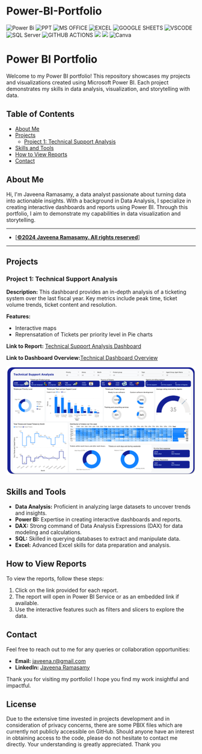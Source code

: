 # Power-BI-Portfolio

![Power Bi](https://img.shields.io/badge/power_bi-F2C811?style=for-the-badge&logo=powerbi&logoColor=black)
![PPT](https://img.shields.io/badge/Microsoft_PowerPoint-B7472A?style=for-the-badge&logo=microsoft-powerpoint&logoColor=white)
![MS OFFICE](https://img.shields.io/badge/Microsoft_Office-D83B01?style=for-the-badge&logo=microsoft-office&logoColor=white)
![EXCEL](https://img.shields.io/badge/Microsoft_Excel-217346?style=for-the-badge&logo=microsoft-excel&logoColor=white)
![GOOGLE SHEETS](https://img.shields.io/badge/Google%20Sheets-34A853?style=for-the-badge&logo=google-sheets&logoColor=white)
![VSCODE](https://img.shields.io/badge/VSCode-0078D4?style=for-the-badge&logo=visual%20studio%20code&logoColor=white)
![SQL Server](https://img.shields.io/badge/Microsoft_SQL_Server-CC2927?style=for-the-badge&logo=microsoft-sql-server&logoColor=white)
![GITHUB ACTIONS](https://img.shields.io/badge/Github%20Actions-282a2e?style=for-the-badge&logo=githubactions&logoColor=367cfe)
![](https://img.shields.io/badge/MySQL-00000F?style=for-the-badge&logo=mysql&logoColor=white)
![](https://img.shields.io/badge/SQLite-07405E?style=for-the-badge&logo=sqlite&logoColor=white)
![Canva](https://img.shields.io/badge/Canva-%2300C4CC.svg?style=for-the-badge&logo=Canva&logoColor=white)


<h1>Power BI Portfolio</h1>

<p>Welcome to my Power BI portfolio! This repository showcases my projects and visualizations created using Microsoft Power BI. Each project demonstrates my skills in data analysis, visualization, and storytelling with data.</p>

<h2>Table of Contents</h2>
<ul>
    <li><a href="#about-me">About Me</a></li>
    <li><a href="#projects">Projects</a>
        <ul>
            <li><a href="#project-1-support-analysis">Project 1: Technical Support Analysis</a></li>
        </ul>
    </li>
    <li><a href="#skills-and-tools">Skills and Tools</a></li>
    <li><a href="#how-to-view-reports">How to View Reports</a></li>
    <li><a href="#contact">Contact</a></li>
</ul>


<h2 id="about-me">About Me</h2>

<p>Hi, I'm Javeena Ramasamy, a data analyst passionate about turning data into actionable insights. With a background in Data Analysis, I specialize in creating interactive dashboards and reports using Power BI. Through this portfolio, I aim to demonstrate my capabilities in data visualization and storytelling.</p>

---
- [<ins><b>©2024 Javeena Ramasamy. All rights reserved</b></ins>]
---
<h2 id="projects">Projects</h2>

<h3 id="project-1-support-analysis">Project 1: Technical Support Analysis</h3>
<p><strong>Description:</strong> This dashboard provides an in-depth analysis of a ticketing system over the last fiscal year. Key metrics include peak time, ticket volume trends, ticket content and resolution.</p>
<p><strong>Features:</strong></p>
<ul>
    <li>Interactive maps</li>
    <li>Reprensatation of Tickets per priority level in Pie charts</li>
</ul>
<p><strong>Link to Report:</strong> <a target="_blank" href="https://app.powerbi.com/view?r=eyJrIjoiNDYxZmFlZWMtZmRiMi00YmIwLWEyNjMtYjgzOGU5MjE3YmI1IiwidCI6IjE1YWE4ZTFmLTQ4NTYtNDE0ZC04YWUxLWEzYTQxOGVkY2EzNiJ9">Technical Support Analysis Dashboard</a> </p>
<p><strong>Link to Dashboard Overview:</strong><a href="https://github.com/Javeena/Power-BI-Portfolio/raw/main/Dashboard%20Overview.docx" download=“Technical Dashboard Overview">Technical Dashboard Overview</a></p>
<img src="https://github.com/Javeena/Power-BI-Portfolio/blob/main/project-1.png?raw=true" alt="project-1">

<h2 id="skills-and-tools">Skills and Tools</h2>
<ul>
    <li><strong>Data Analysis:</strong> Proficient in analyzing large datasets to uncover trends and insights.</li>
    <li><strong>Power BI:</strong> Expertise in creating interactive dashboards and reports.</li>
    <li><strong>DAX:</strong> Strong command of Data Analysis Expressions (DAX) for data modeling and calculations.</li>
    <li><strong>SQL:</strong> Skilled in querying databases to extract and manipulate data.</li>
    <li><strong>Excel:</strong> Advanced Excel skills for data preparation and analysis.</li>
</ul>

<h2 id="how-to-view-reports">How to View Reports</h2>
<p>To view the reports, follow these steps:</p>
<ol>
    <li>Click on the link provided for each report.</li>
    <li>The report will open in Power BI Service or as an embedded link if available.</li>
    <li>Use the interactive features such as filters and slicers to explore the data.</li>
</ol>

<h2 id="contact">Contact</h2>
<p>Feel free to reach out to me for any queries or collaboration opportunities:</p>
<ul>
    <li><strong>Email:</strong> <a target="_blank" href="mailto:javeena.r@gmail.com">javeena.r@gmail.com</a></li>
    <li><strong>LinkedIn:</strong> <a target="_blank" href="https://www.linkedin.com/in/javeena-ramasamy/">Javeena Ramasamy</a></li>
</ul>

<p>Thank you for visiting my portfolio! I hope you find my work insightful and impactful.</p>


## License
Due to the extensive time invested in projects development and in consideration of privacy concerns, there are some PBIX files which are currently not publicly accessible on GitHub. Should anyone have an interest in obtaining access to the code, please do not hesitate to contact me directly. Your understanding is greatly appreciated. Thank you

 
 
